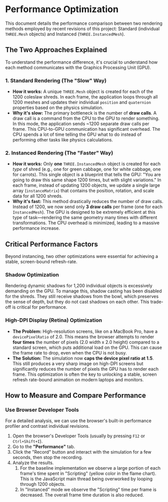 # Performance Optimization

This document details the performance comparison between two rendering methods employed by recent revisions of this project: Standard (individual `THREE.Mesh` objects) and Instanced (`THREE.InstancedMesh`).

## The Two Approaches Explained

To understand the performance difference, it's crucial to understand how each method communicates with the Graphics Processing Unit (GPU).

### 1. Standard Rendering (The "Slow" Way)

-   **How it works:** A unique `THREE.Mesh` object is created for each of the 1200 coleslaw shreds. In each frame, the application loops through all 1200 meshes and updates their individual `position` and `quaternion` properties based on the physics simulation.
-   **Why it's slow:** The primary bottleneck is the number of **draw calls**. A draw call is a command from the CPU to the GPU to render something. In this mode, the application sends ~1200 separate draw calls per frame. This CPU-to-GPU communication has significant overhead. The CPU spends a lot of time telling the GPU what to do instead of performing other tasks like physics calculations.

### 2. Instanced Rendering (The "Faster" Way)

-   **How it works:** Only **one** `THREE.InstancedMesh` object is created for each *type* of shred (e.g., one for green cabbage, one for white cabbage, one for carrots). This single object is a blueprint that tells the GPU: "You are going to draw this same shape 1200 times, but with slight variations." In each frame, instead of updating 1200 objects, we update a single large array (`instanceMatrix`) that contains the position, rotation, and scale data for all 1200 shreds.
-   **Why it's fast:** This method drastically reduces the number of draw calls. Instead of 1200, we now send only **3 draw calls** per frame (one for each `InstancedMesh`). The GPU is designed to be extremely efficient at this type of task—rendering the same geometry many times with different transformations. The CPU overhead is minimized, leading to a massive performance increase.

## Critical Performance Factors

Beyond instancing, two other optimizations were essential for achieving a stable, screen-bound refresh-rate.

### Shadow Optimization

Rendering dynamic shadows for 1,200 individual objects is excessively demanding on the GPU. To manage this, shadow casting has been disabled for the shreds. They still receive shadows from the bowl, which preserves the sense of depth, but they do not cast shadows on each other. This trade-off is critical for performance.

### High-DPI Display (Retina) Optimization

-   **The Problem:** High-resolution screens, like on a MacBook Pro, have a `devicePixelRatio` of 2.0. This means the browser attempts to render **four times** the number of pixels (2.0 width x 2.0 height) compared to a standard screen, which puts additional load on the GPU. This can cause the frame rate to drop, even when the CPU is not busy.
-   **The Solution:** The simulation now **caps the device pixel ratio at 1.5**. This still produces a very sharp image on high-DPI screens but significantly reduces the number of pixels the GPU has to render each frame. This optimization is often the key to unlocking a stable, screen refresh rate-bound animation on modern laptops and monitors.

## How to Measure and Compare Performance

### Use Browser Developer Tools

For a detailed analysis, we can use the browser's built-in performance profiler and contrast individual revisions.

1.  Open the browser's Developer Tools (usually by pressing `F12` or `Ctrl+Shift+I`).
2.  Go to the **"Performance"** tab.
3.  Click the "Record" button and interact with the simulation for a few seconds, then stop the recording.
4.  Analyze the results.
    1.  For the baseline implementation we observe a large portion of each frame's time spent in "Scripting" (yellow color in the flame chart). This is the JavaScript main thread being overworked by looping through 1200 objects. 
    2. In "Instanced" mode we observe the "Scripting" time per frame is decreased. The overall frame time duration is also reduced.